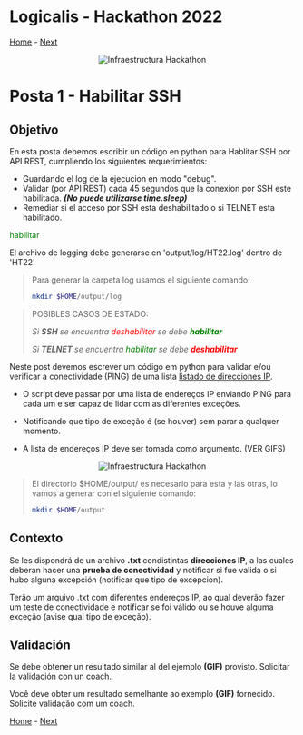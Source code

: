 # Logicalis - Hackathon 2022

[Home](../README.md) - [Next](P2.md)

<p align="center">
  <img src="infraTW.png" alt="Infraestructura Hackathon"/>
</p>

# Posta 1 - Habilitar SSH
## Objetivo
En esta posta debemos escribir un código en python para Hablitar SSH por API REST, cumpliendo los siguientes requerimientos:

* Guardando el log de la ejecucion en modo "debug".
* Validar (por API REST) cada 45 segundos que la conexion por SSH este habilitada. ***(No puede utilizarse time.sleep)***
* Remediar si el acceso por SSH esta deshabilitado o si TELNET esta habilitado.

<span style="color:green">habilitar</span>

El archivo de logging debe generarse en 'output/log/HT22.log' dentro de 'HT22'

> Para generar la carpeta log usamos el siguiente comando:
> ~~~bash
> mkdir $HOME/output/log
> ~~~

> POSIBLES CASOS DE ESTADO:
> 
> *Si **SSH** se encuentra <span style="color:red">deshabilitar</span> se debe <span style="color:green">**habilitar**</span>*
> 
> *Si **TELNET** se encuentra <span style="color:green">habilitar</span> se debe <span style="color:red">**deshabilitar**</span>*

Neste post devemos escrever um código em python para validar e/ou verificar a conectividade (PING) de uma lista [listado de direcciones IP](../Archivos/Direcciones.txt).

- O script deve passar por uma lista de endereços IP enviando PING para cada um e ser capaz de lidar com as diferentes exceções.

- Notificando que tipo de exceção é (se houver) sem parar a qualquer momento.

- A lista de endereços IP deve ser tomada como argumento. (VER GIFS)


<p align="center">
  <img src="bloggif_636167cded8a2.gif" alt="Infraestructura Hackathon"/>
</p>


> El directorio $HOME/output/ es necesario para esta y las otras, lo vamos a generar con el siguiente comando:
> ~~~bash
> mkdir $HOME/output
> ~~~

## Contexto
Se les dispondrá de un archivo **.txt** condistintas **direcciones IP**, a las cuales deberan hacer una **prueba de conectividad** y notificar si fue valida o si hubo alguna excepción (notificar que tipo de excepcion).

Terão um arquivo .txt com diferentes endereços IP, ao qual deverão fazer um teste de conectividade e notificar se foi válido ou se houve alguma exceção (avise qual tipo de exceção).

## Validación
Se debe obtener un resultado similar al del ejemplo **(GIF)** provisto. Solicitar la validación con un coach.

Você deve obter um resultado semelhante ao exemplo **(GIF)** fornecido. Solicite validação com um coach.

[Home](../README.md) - [Next](P2.md)
